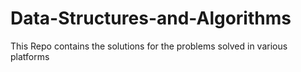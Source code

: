 # Data-Structures-and-Algorithms
This Repo contains the solutions for the problems solved in various platforms